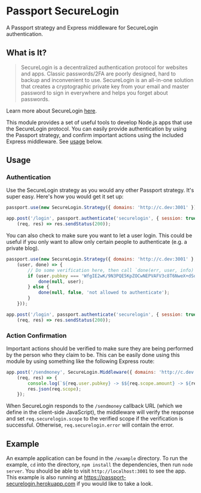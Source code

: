 # Passport SecureLogin

A Passport strategy and Express middleware for SecureLogin authentication.

## What is It?

> SecureLogin is a decentralized authentication protocol for websites and apps.
> Classic passwords/2FA are poorly designed, hard to backup and inconvenient to
> use. SecureLogin is an all-in-one solution that creates a cryptographic
> private key from your email and master password to sign in everywhere and
> helps you forget about passwords.

Learn more about SecureLogin [here](https://github.com/sakurity/securelogin).

This module provides a set of useful tools to develop Node.js apps that use the
SecureLogin protocol. You can easily provide authentication by using the
Passport strategy, and confirm important actions using the included Express
middleware. See [usage](#usage) below.

## Usage

### Authentication

Use the SecureLogin strategy as you would any other Passport strategy. It's
super easy. Here's how you would get it set up:

```javascript
passport.use(new SecureLogin.Strategy({ domains: 'http://c.dev:3001' }));

app.post('/login', passport.authenticate('securelogin', { session: true }),
    (req, res) => res.sendStatus(200));
```

You can also check to make sure you want to let a user login. This could be
useful if you only want to allow only certain people to authenticate (e.g. a
private blog).

```javascript
passport.use(new SecureLogin.Strategy({ domains: 'http://c.dev:3001' },
    (user, done) => {
        // Do some verification here, then call `done(err, user, info)`
        if (user.pubkey === 'WfgIE2wK/9N3PQE5KpZOCwNEPVAFV3c8T6NweX+dSos=') {
            done(null, user);
        } else {
            done(null, false, 'not allowed to authenticate');
        }
    }));

app.post('/login', passport.authenticate('securelogin', { session: true }),
    (req, res) => res.sendStatus(200));
```

### Action Confirmation

Important actions should be verified to make sure they are being performed by
the person who they claim to be. This can be easily done using this module by
using something like the following Express route:

```javascript
app.post('/sendmoney', SecureLogin.Middleware({ domains: 'http://c.dev:3001' }),
    (req, res) => {
        console.log(`${req.user.pubkey} -> $${req.scope.amount} -> ${req.scope.address}`);
        res.json(req.scope);
    });
```

When SecureLogin responds to the `/sendmoney` callback URL (which we define in
the client-side JavaScript), the middleware will verify the response and set
`req.securelogin.scope` to the verified scope if the verification is successful.
Otherwise, `req.securelogin.error` will contain the error.

## Example

An example application can be found in the `/example` directory. To run the
example, `cd` into the directory, `npm install` the dependencies, then run
`node server`. You should be able to visit `http://localhost:3001` to see the
app. This example is also running at https://passport-securelogin.herokuapp.com
if you would like to take a look.
